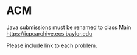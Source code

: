 # ACM
Java submissions must be renamed to class Main
https://icpcarchive.ecs.baylor.edu

Please include link to each problem.


